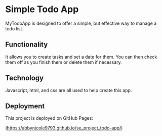 # Simple Todo App

MyTodoApp is designed to offer a simple, but effective way to manage a todo list.

## Functionality

It allows you to create tasks and set a date for them. You can then check them off as you finish them or delete them if necessary.

## Technology

Javascript, html, and css are all used to help create this app.

## Deployment

This project is deployed on GitHub Pages:

(https://abbynicole9793.github.io/se_project_todo-app/)
